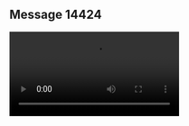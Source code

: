 ## Message 14424



![Video](https://data.iron-swords.co.il/2024/December/12/14424/14424_media.mp4)
